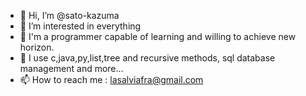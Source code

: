 - 👋 Hi, I’m @sato-kazuma
- 👀 I’m interested in everything
- 🌱 I'm a programmer capable of learning and willing to achieve new horizon.
- 💞️ I use c,java,py,list,tree and recursive methods, sql database management and more...
- 📫 How to reach me : lasalviafra@gmail.com

<!---
sato-kazuma/sato-kazuma is a ✨ special ✨ repository because its `README.md` (this file) appears on your GitHub profile.
You can click the Preview link to take a look at your changes.
--->
